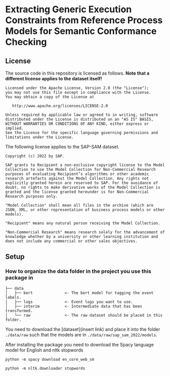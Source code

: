 # Extracting Generic Execution Constraints from Reference Process Models for Semantic Conformance Checking


## License

The source code in this repository is licensed as follows. **Note that a different license applies to the dataset itself!**

```
Licensed under the Apache License, Version 2.0 (the "License");
you may not use this file except in compliance with the License.
You may obtain a copy of the License at

   http://www.apache.org/licenses/LICENSE-2.0

Unless required by applicable law or agreed to in writing, software
distributed under the License is distributed on an "AS IS" BASIS,
WITHOUT WARRANTIES OR CONDITIONS OF ANY KIND, either express or implied.
See the License for the specific language governing permissions and
limitations under the License.
```

The following license applies to the SAP-SAM dataset.

```
Copyright (c) 2022 by SAP.

SAP grants to Recipient a non-exclusive copyright license to the Model Collection to use the Model Collection for Non-Commercial Research purposes of evaluating Recipient’s algorithms or other academic research artefacts against the Model Collection. Any rights not explicitly granted herein are reserved to SAP. For the avoidance of doubt, no rights to make derivative works of the Model Collection is granted and the license granted hereunder is for Non-Commercial Research purposes only.

"Model Collection" shall mean all files in the archive (which are JSON, XML, or other representation of business process models or other models).

"Recipient" means any natural person receiving the Model Collection.

"Non-Commercial Research" means research solely for the advancement of knowledge whether by a university or other learning institution and does not include any commercial or other sales objectives.
```

## Setup

### How to organize the data folder in the project you use this package in

    ├── data
    │   ├── bert              <- The bert model for tagging the event labels.
    │   ├── logs              <- Event logs you want to use.
    │   ├── interim           <- Intermediate data that has been transformed.
    │   └── raw               <- The raw dataset should be placed in this folder.

You need to download the [dataset](insert link) and place it into the folder `./data/raw` such that the models are in `./data/raw/sap_sam_2022/models`.

After installing the package you need to download the Spacy language model for English and nltk stopwords
```shell
python -m spacy download en_core_web_sm
```
```shell
python -m nltk.downloader stopwords
```


    
    
    
    
